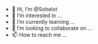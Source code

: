 - 👋 Hi, I’m @Sohelxt
- 👀 I’m interested in ...
- 🌱 I’m currently learning ...
- 💞️ I’m looking to collaborate on ...
- 📫 How to reach me ...

<!---
Sohelxt/Sohelxt is a ✨ special ✨ repository because its `README.md` (this file) appears on your GitHub profile.
You can click the Preview link to take a look at your changes.
--->
